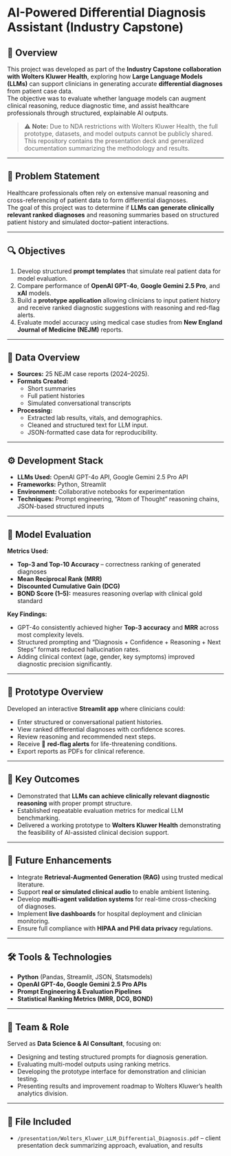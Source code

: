 # AI-Powered Differential Diagnosis Assistant (Industry Capstone)

## 📘 Overview
This project was developed as part of the **Industry Capstone collaboration with Wolters Kluwer Health**, exploring how **Large Language Models (LLMs)** can support clinicians in generating accurate **differential diagnoses** from patient case data.  
The objective was to evaluate whether language models can augment clinical reasoning, reduce diagnostic time, and assist healthcare professionals through structured, explainable AI outputs.

> ⚠️ **Note:** Due to NDA restrictions with Wolters Kluwer Health, the full prototype, datasets, and model outputs cannot be publicly shared. This repository contains the presentation deck and generalized documentation summarizing the methodology and results.

---

## 🎯 Problem Statement
Healthcare professionals often rely on extensive manual reasoning and cross-referencing of patient data to form differential diagnoses.  
The goal of this project was to determine if **LLMs can generate clinically relevant ranked diagnoses** and reasoning summaries based on structured patient history and simulated doctor–patient interactions.

---

## 🔍 Objectives
1. Develop structured **prompt templates** that simulate real patient data for model evaluation.  
2. Compare performance of **OpenAI GPT-4o**, **Google Gemini 2.5 Pro**, and **xAI** models.  
3. Build a **prototype application** allowing clinicians to input patient history and receive ranked diagnostic suggestions with reasoning and red-flag alerts.  
4. Evaluate model accuracy using medical case studies from **New England Journal of Medicine (NEJM)** reports.

---

## 🧩 Data Overview
- **Sources:** 25 NEJM case reports (2024–2025).  
- **Formats Created:**  
  - Short summaries  
  - Full patient histories  
  - Simulated conversational transcripts  
- **Processing:**  
  - Extracted lab results, vitals, and demographics.  
  - Cleaned and structured text for LLM input.  
  - JSON-formatted case data for reproducibility.  

---

## ⚙️ Development Stack
- **LLMs Used:** OpenAI GPT-4o API, Google Gemini 2.5 Pro API  
- **Frameworks:** Python, Streamlit  
- **Environment:** Collaborative notebooks for experimentation  
- **Techniques:** Prompt engineering, “Atom of Thought” reasoning chains, JSON-based structured inputs  

---

## 🧠 Model Evaluation
**Metrics Used:**
- **Top-3 and Top-10 Accuracy** – correctness ranking of generated diagnoses  
- **Mean Reciprocal Rank (MRR)**  
- **Discounted Cumulative Gain (DCG)**  
- **BOND Score (1–5):** measures reasoning overlap with clinical gold standard  

**Key Findings:**
- GPT-4o consistently achieved higher **Top-3 accuracy** and **MRR** across most complexity levels.  
- Structured prompting and “Diagnosis + Confidence + Reasoning + Next Steps” formats reduced hallucination rates.  
- Adding clinical context (age, gender, key symptoms) improved diagnostic precision significantly.  

---

## 🧰 Prototype Overview
Developed an interactive **Streamlit app** where clinicians could:  
- Enter structured or conversational patient histories.  
- View ranked differential diagnoses with confidence scores.  
- Review reasoning and recommended next steps.  
- Receive 🚨 **red-flag alerts** for life-threatening conditions.  
- Export reports as PDFs for clinical reference.

---

## 🌟 Key Outcomes
- Demonstrated that **LLMs can achieve clinically relevant diagnostic reasoning** with proper prompt structure.  
- Established repeatable evaluation metrics for medical LLM benchmarking.  
- Delivered a working prototype to **Wolters Kluwer Health** demonstrating the feasibility of AI-assisted clinical decision support.  

---

## 🚀 Future Enhancements
- Integrate **Retrieval-Augmented Generation (RAG)** using trusted medical literature.  
- Support **real or simulated clinical audio** to enable ambient listening.  
- Develop **multi-agent validation systems** for real-time cross-checking of diagnoses.  
- Implement **live dashboards** for hospital deployment and clinician monitoring.  
- Ensure full compliance with **HIPAA and PHI data privacy** regulations.  

---

## 🛠️ Tools & Technologies
- **Python** (Pandas, Streamlit, JSON, Statsmodels)  
- **OpenAI GPT-4o, Google Gemini 2.5 Pro APIs**  
- **Prompt Engineering & Evaluation Pipelines**  
- **Statistical Ranking Metrics (MRR, DCG, BOND)**  

---

## 👥 Team & Role
Served as **Data Science & AI Consultant**, focusing on:  
- Designing and testing structured prompts for diagnosis generation.  
- Evaluating multi-model outputs using ranking metrics.  
- Developing the prototype interface for demonstration and clinician testing.  
- Presenting results and improvement roadmap to Wolters Kluwer’s health analytics division.  

---

## 📎 File Included
- `/presentation/Wolters_Kluwer_LLM_Differential_Diagnosis.pdf` – client presentation deck summarizing approach, evaluation, and results
